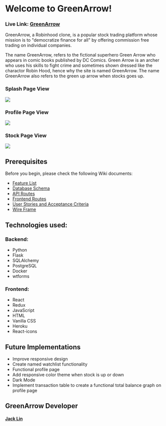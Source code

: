 # Welcome to GreenArrow!
### Live Link: [GreenArrow](https://wyl-greenarrow.herokuapp.com/)

GreenArrow, a Robinhood clone, is a popular stock trading platform whose mission is to "democratize finance for all" by offering commission free trading on individual companies.

The name GreenArrow, refers to the fictional superhero Green Arrow who appears in comic books published by DC Comics. Green Arrow is an archer who uses his skills to fight crime and sometimes shown dressed like the charactor Robin Hood, hence why the site is named GreenArrow.  The name GreenArrow also refers to the green up arrow when stocks goes up.

### Splash Page View
![](https://github.com/wylin94/Green-Arrow/blob/main/react-app/public/images/README-1.gif?raw=true)

### Profile Page View
![](https://github.com/wylin94/Green-Arrow/blob/main/react-app/public/images/README-2.gif?raw=true)

### Stock Page View
![](https://github.com/wylin94/Green-Arrow/blob/main/react-app/public/images/README-3.gif?raw=true)


## Prerequisites
Before you begin, please check the following Wiki documents:
* [Feature List](https://github.com/wylin94/Green-Arrow/wiki/MVP-List)
* [Database Schema](https://github.com/wylin94/Green-Arrow/wiki/Database-Schema)
* [API Routes](https://github.com/wylin94/Green-Arrow/wiki/API-routes-for-dynamic-features)
* [Frontend Routes](https://github.com/wylin94/Green-Arrow/wiki/Frontend-Routes)
* [User Stories and Acceptance Criteria](https://github.com/wylin94/Green-Arrow/wiki/User-Stories)
* [Wire Frame](https://github.com/wylin94/Green-Arrow/wiki/Wire-Frame)


## Technologies used:
### Backend:
* Python
* Flask
* SQLAlchemy
* PostgreSQL
* Docker
* wtforms
### Frontend:
* React
* Redux
* JavaScript
* HTML
* Vanilla CSS
* Heroku 
* React-icons


## Future Implementations
* Improve responsive design
* Create named watchlist functionality
* Functional profile page
* Add responsive color theme when stock is up or down
* Dark Mode
* Implement transaction table to create a functional total balance graph on profile page


## GreenArrow Developer
#### [Jack Lin](https://www.linkedin.com/in/wylin94/)